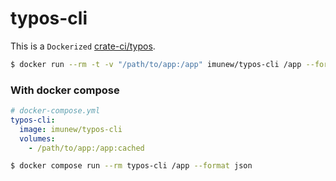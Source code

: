 # typos-cli
This is a `Dockerized` [crate-ci/typos](https://github.com/crate-ci/typos).

```bash
$ docker run --rm -t -v "/path/to/app:/app" imunew/typos-cli /app --format json
```

### With docker compose

```yaml
# docker-compose.yml
typos-cli:
  image: imunew/typos-cli
  volumes:
    - /path/to/app:/app:cached
```

```bash
$ docker compose run --rm typos-cli /app --format json
```
